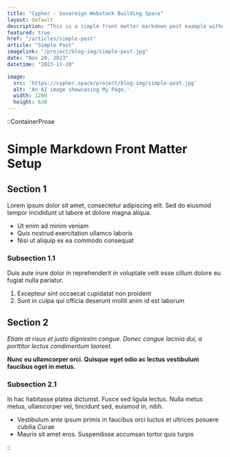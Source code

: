 ```yaml
---
title: "Cypher - Sovereign Webstack Building Space"
layout: default
description: "This is a simple front matter markdown post example without to much SEO compromise."
featured: true
href: "/articles/simple-post"
article: "Simple Post"
imagelink: "/project/blog-img/simple-post.jpg"
date: "Nov 20, 2023"
datetime: "2023-11-20"

image:
  src: 'https://cypher.space/project/blog-img/simple-post.jpg'
  alt: 'An AI image showcasing My Page.'
  width: 1200
  height: 630
---
```


::ContainerProse 

# Simple Markdown Front Matter Setup

## Section 1

Lorem ipsum dolor sit amet, consectetur adipiscing elit. Sed do eiusmod tempor incididunt ut labore et dolore magna aliqua.

- Ut enim ad minim veniam
- Quis nostrud exercitation ullamco laboris
- Nisi ut aliquip ex ea commodo consequat

### Subsection 1.1

Duis aute irure dolor in reprehenderit in voluptate velit esse cillum dolore eu fugiat nulla pariatur.

1. Excepteur sint occaecat cupidatat non proident
2. Sunt in culpa qui officia deserunt mollit anim id est laborum

## Section 2

*Etiam at risus et justo dignissim congue. Donec congue lacinia dui, a porttitor lectus condimentum laoreet.*

**Nunc eu ullamcorper orci. Quisque eget odio ac lectus vestibulum faucibus eget in metus.**

### Subsection 2.1

In hac habitasse platea dictumst. Fusce sed ligula lectus. Nulla metus metus, ullamcorper vel, tincidunt sed, euismod in, nibh.

- Vestibulum ante ipsum primis in faucibus orci luctus et ultrices posuere cubilia Curae
- Mauris sit amet eros. Suspendisse accumsan tortor quis turpis


::


